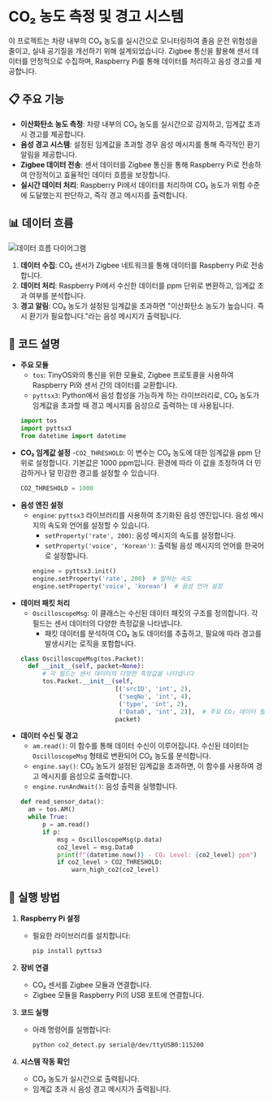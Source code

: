 # CO₂ 농도 측정 및 경고 시스템

이 프로젝트는 차량 내부의 CO₂ 농도를 실시간으로 모니터링하여 졸음 운전 위험성을 줄이고, 실내 공기질을 개선하기 위해 설계되었습니다. Zigbee 통신을 활용해 센서 데이터를 안정적으로 수집하며, Raspberry Pi를 통해 데이터를 처리하고 음성 경고를 제공합니다.

## 📋 주요 기능

- **이산화탄소 농도 측정**: 차량 내부의 CO₂ 농도를 실시간으로 감지하고, 임계값 초과 시 경고를 제공합니다.
- **음성 경고 시스템**: 설정된 임계값을 초과할 경우 음성 메시지를 통해 즉각적인 환기 알림을 제공합니다.
- **Zigbee 데이터 전송**: 센서 데이터를 Zigbee 통신을 통해 Raspberry Pi로 전송하여 안정적이고 효율적인 데이터 흐름을 보장합니다.
- **실시간 데이터 처리**: Raspberry Pi에서 데이터를 처리하여 CO₂ 농도가 위험 수준에 도달했는지 판단하고, 즉각 경고 메시지를 출력합니다.

## 📊 데이터 흐름

![데이터 흐름 다이어그램](https://github.com/user-attachments/assets/6dd596ab-ffda-4691-8f16-840387ed6b95)

1. **데이터 수집**: CO₂ 센서가 Zigbee 네트워크를 통해 데이터를 Raspberry Pi로 전송합니다.
2. **데이터 처리**: Raspberry Pi에서 수신한 데이터를 ppm 단위로 변환하고, 임계값 초과 여부를 분석합니다.
3. **경고 알림**: CO₂ 농도가 설정된 임계값을 초과하면 "이산화탄소 농도가 높습니다. 즉시 환기가 필요합니다."라는 음성 메시지가 출력됩니다.

## 📖 코드 설명

- **주요 모듈**
  - `tos`: TinyOS와의 통신을 위한 모듈로, Zigbee 프로토콜을 사용하여 Raspberry Pi와 센서 간의 데이터를 교환합니다.
  - `pyttsx3`: Python에서 음성 합성을 가능하게 하는 라이브러리로, CO₂ 농도가 임계값을 초과할 때 경고 메시지를 음성으로 출력하는 데 사용됩니다.
  ```python
  import tos
  import pyttsx3
  from datetime import datetime

- **CO₂ 임계값 설정**
  -`CO2_THRESHOLD`: 이 변수는 CO₂ 농도에 대한 임계값을 ppm 단위로 설정합니다. 기본값은 1000 ppm입니다. 환경에 따라 이 값을 조정하여 더 민감하거나 덜 민감한 경고를 설정할 수 있습니다.
  ```python
  CO2_THRESHOLD = 1000
  
- **음성 엔진 설정**
  - `engine`: `pyttsx3` 라이브러리를 사용하여 초기화된 음성 엔진입니다. 음성 메시지의 속도와 언어를 설정할 수 있습니다.
    - `setProperty('rate', 200)`: 음성 메시지의 속도를 설정합니다.
    - `setProperty('voice', 'Korean')`: 출력될 음성 메시지의 언어를 한국어로 설정합니다.
    ```python
    engine = pyttsx3.init()
    engine.setProperty('rate', 200)  # 말하는 속도
    engine.setProperty('voice', 'korean')  # 음성 언어 설정
    
- **데이터 패킷 처리**
  - `OscilloscopeMsg`: 이 클래스는 수신된 데이터 패킷의 구조를 정의합니다. 각 필드는 센서 데이터의 다양한 측정값을 나타냅니다.
    - 패킷 데이터를 분석하여 CO₂ 농도 데이터를 추출하고, 필요에 따라 경고를 발생시키는 로직을 포함합니다.
  ```python
  class OscilloscopeMsg(tos.Packet):
    def __init__(self, packet=None):
        # 각 필드는 센서 데이터의 다양한 측정값을 나타냅니다
        tos.Packet.__init__(self,
                            [('srcID', 'int', 2),
                             ('seqNo', 'int', 4),
                             ('type', 'int', 2),
                             ('Data0', 'int', 2)],  # 주요 CO₂ 데이터 필드
                            packet)

- **데이터 수신 및 경고**
  - `am.read()`: 이 함수를 통해 데이터 수신이 이루어집니다. 수신된 데이터는 `OscilloscopeMsg` 형태로 변환되어 CO₂ 농도를 분석합니다.
  - `engine.say()`: CO₂ 농도가 설정된 임계값을 초과하면, 이 함수를 사용하여 경고 메시지를 음성으로 출력합니다.
  - `engine.runAndWait()`: 음성 출력을 실행합니다.
  ```python
  def read_sensor_data():
    am = tos.AM()
    while True:
        p = am.read()
        if p:
            msg = OscilloscopeMsg(p.data)
            co2_level = msg.Data0
            print(f"{datetime.now()} - CO₂ Level: {co2_level} ppm")
            if co2_level > CO2_THRESHOLD:
                warn_high_co2(co2_level)

## 🚀 실행 방법

1. **Raspberry Pi 설정**
   - 필요한 라이브러리를 설치합니다:
     ```bash
     pip install pyttsx3
     ```

2. **장비 연결**
   - CO₂ 센서를 Zigbee 모듈과 연결합니다.
   - Zigbee 모듈을 Raspberry Pi의 USB 포트에 연결합니다.

3. **코드 실행**
   - 아래 명령어를 실행합니다:
     ```bash
     python co2_detect.py serial@/dev/ttyUSB0:115200
     ```

4. **시스템 작동 확인**
   - CO₂ 농도가 실시간으로 출력됩니다.
   - 임계값 초과 시 음성 경고 메시지가 출력됩니다.
